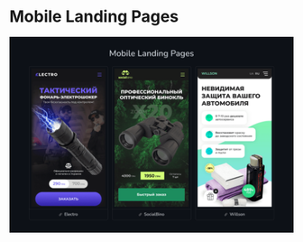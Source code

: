 # Mobile Landing Pages

![Preview](https://github.com/kihoro2d/mlp/blob/master/preview.png?raw=true)
